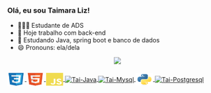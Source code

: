 ### Olá, eu sou Taimara Liz! 
- 👩🏾‍🎓 Estudante de ADS
- 🔭 Hoje trabalho com back-end
- 🌱 Estudando Java, spring boot e banco de dados
- 😄 Pronouns: ela/dela

<div align="center">
  <a href="https://github.com/TaimaraLiz">
  <img height="180em" src="https://github-readme-stats.vercel.app/api/top-langs/?username=TaimaraLiz&layout=compact&langs_count=7&theme=dark"/>
</div>
<div style="display: inline_block"><br>
  <img align="center" alt="Tai-CSS" height="30" width="40" src="https://raw.githubusercontent.com/devicons/devicon/master/icons/css3/css3-original.svg">
  <img align="center" alt="Tai-HTML" height="30" width="40" src="https://raw.githubusercontent.com/devicons/devicon/master/icons/html5/html5-original.svg">
  <img align="center" alt="Tai-Js" height="30" width="40" src="https://raw.githubusercontent.com/devicons/devicon/master/icons/javascript/javascript-plain.svg">
   <img align="center" alt="Tai-Java" height="30" width="40" src="https://cdn.jsdelivr.net/gh/devicons/devicon/icons/java/java-original.svg">
  <img align="center" alt="Tai-Mysql" height="50" width="60" src="https://cdn.jsdelivr.net/gh/devicons/devicon/icons/mysql/mysql-original-wordmark.svg">
  <img align="center" alt="Tai-Python" height="30" width="40" src="https://raw.githubusercontent.com/devicons/devicon/master/icons/python/python-original.svg">
  <img align="center" alt="Tai-Postgresql" height="30" width="40"img src="https://cdn.jsdelivr.net/gh/devicons/devicon/icons/postgresql/postgresql-original.svg"">
  
</div>
  
  ##
